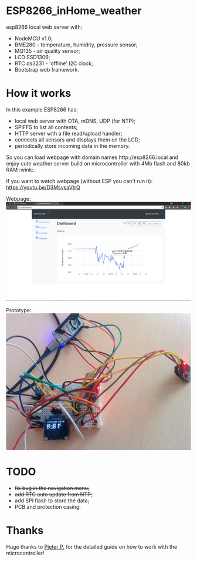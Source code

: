 # ESP8266_inHome_weather
esp8266 local web server with:
 - NodeMCU v1.0;
 - BME280 - temperature, humidity, pressure sensor;
 - MQ135 - air quality sensor;
 - LCD SSD1306;
 - RTC ds3231 - 'offline' I2C clock;
 - Bootstrap web framework.

# How it works
In this example ESP8266 has:
 - local web server with OTA, mDNS, UDP (for NTP);
 - SPIFFS to list all contents;
 - HTTP server with a file read/upload handler;
 - connects all sensors and displays them on the LCD;
 - periodically store incoming data in the memory.
<p>So you can load webpage with domain names http://esp8266.local and enjoy cute weather server build on microcontroller with 4Mb flash and 80kb RAM :wink:. </p>

If you want to watch webpage (without ESP you can't run it): https://youtu.be/D3MsvsaVtrQ

Webpage:
<img src="https://github.com/Valentin-Golyonko/esp8266_inHome_weather/blob/master/img/web_view.png" alt="web_view">

Prototype:
<img src="https://github.com/Valentin-Golyonko/esp8266_inHome_weather/blob/master/img/prototipe_view.jpg" alt="prototipe_view">

# TODO
 - <s>fix bug in the navigation menu;</s>
 - <s>add RTC auto update from NTP;</s>
 - add SPI flash to store the data;
 - PCB and protection casing.

# Thanks 
Huge thanks to <a href="https://tttapa.github.io/ESP8266/Chap01%20-%20ESP8266.html">Pieter P.</a> for the detailed guide on how to work with the microcontroller!
